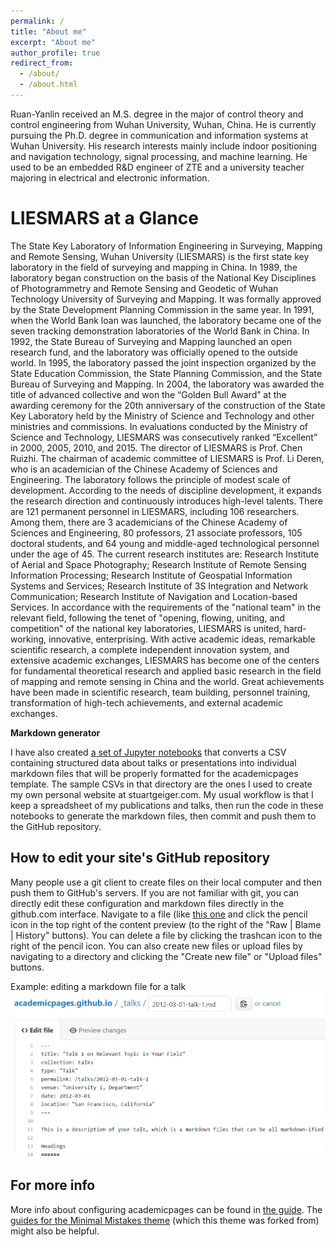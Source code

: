 ```yaml
---
permalink: /
title: "About me"
excerpt: "About me"
author_profile: true
redirect_from: 
  - /about/
  - /about.html
---
```


Ruan-Yanlin received an M.S. degree in the major of control theory and control engineering from Wuhan University, Wuhan, China. He is currently pursuing the Ph.D. degree in communication and information systems at Wuhan University. His research interests mainly include indoor positioning and navigation technology, signal processing, and machine learning. He used to be an embedded R&D engineer of ZTE and a university teacher majoring in electrical and electronic information.

LIESMARS at a Glance
======
The State Key Laboratory of Information Engineering in Surveying, Mapping and Remote Sensing, Wuhan University (LIESMARS) is the first state key laboratory in the field of surveying and mapping in China. In 1989, the laboratory began construction on the basis of the National Key Disciplines of Photogrammetry and Remote Sensing and Geodetic of Wuhan Technology University of Surveying and Mapping. It was formally approved by the State Development Planning Commission in the same year. In 1991, when the World Bank loan was launched, the laboratory became one of the seven tracking demonstration laboratories of the World Bank in China. In 1992, the State Bureau of Surveying and Mapping launched an open research fund, and the laboratory was officially opened to the outside world. In 1995, the laboratory passed the joint inspection organized by the State Education Commission, the State Planning Commission, and the State Bureau of Surveying and Mapping. In 2004, the laboratory was awarded the title of advanced collective and won the “Golden Bull Award” at the awarding ceremony for the 20th anniversary of the construction of the State Key Laboratory held by the Ministry of Science and Technology and other ministries and commissions. In evaluations conducted by the Ministry of Science and Technology, LIESMARS was consecutively ranked “Excellent” in 2000, 2005, 2010, and 2015.
The director of LIESMARS is Prof. Chen Ruizhi. The chairman of academic committee of LIESMARS is Prof. Li Deren, who is an academician of the Chinese Academy of Sciences and Engineering.
The laboratory follows the principle of modest scale of development. According to the needs of discipline development, it expands the research direction and continuously introduces high-level talents. There are 121 permanent personnel in LIESMARS, including 106 researchers. Among them, there are 3 academicians of the Chinese Academy of Sciences and Engineering, 80 professors, 21 associate professors, 105 doctoral students, and 64 young and middle-aged technological personnel under the age of 45.
The current research institutes are: Research Institute of Aerial and Space Photography; Research Institute of Remote Sensing Information Processing; Research Institute of Geospatial Information Systems and Services; Research Institute of 3S Integration and Network Communication; Research Institute of Navigation and Location-based Services.
In accordance with the requirements of the "national team" in the relevant field, following the tenet of "opening, flowing, uniting, and competition" of the national key laboratories, LIESMARS is united, hard-working, innovative, enterprising. With active academic ideas, remarkable scientific research, a complete independent innovation system, and extensive academic exchanges, LIESMARS has become one of the centers for fundamental theoretical research and applied basic research in the field of mapping and remote sensing in China and the world. Great achievements have been made in scientific research, team building, personnel training, transformation of high-tech achievements, and external academic exchanges.

**Markdown generator**

I have also created [a set of Jupyter notebooks](https://github.com/academicpages/academicpages.github.io/tree/master/markdown_generator
) that converts a CSV containing structured data about talks or presentations into individual markdown files that will be properly formatted for the academicpages template. The sample CSVs in that directory are the ones I used to create my own personal website at stuartgeiger.com. My usual workflow is that I keep a spreadsheet of my publications and talks, then run the code in these notebooks to generate the markdown files, then commit and push them to the GitHub repository.

How to edit your site's GitHub repository
------
Many people use a git client to create files on their local computer and then push them to GitHub's servers. If you are not familiar with git, you can directly edit these configuration and markdown files directly in the github.com interface. Navigate to a file (like [this one](https://github.com/academicpages/academicpages.github.io/blob/master/_talks/2012-03-01-talk-1.md) and click the pencil icon in the top right of the content preview (to the right of the "Raw | Blame | History" buttons). You can delete a file by clicking the trashcan icon to the right of the pencil icon. You can also create new files or upload files by navigating to a directory and clicking the "Create new file" or "Upload files" buttons. 

Example: editing a markdown file for a talk
![Editing a markdown file for a talk](/images/editing-talk.png)

For more info
------
More info about configuring academicpages can be found in [the guide](https://academicpages.github.io/markdown/). The [guides for the Minimal Mistakes theme](https://mmistakes.github.io/minimal-mistakes/docs/configuration/) (which this theme was forked from) might also be helpful.
